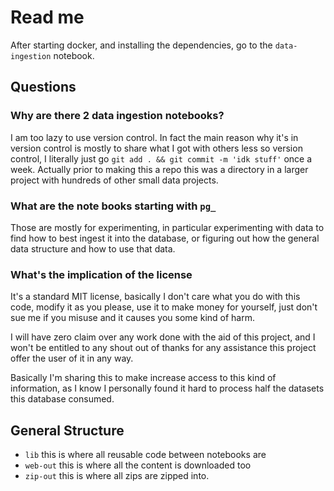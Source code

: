 # Read me

After starting docker, and installing the dependencies, go to the `data-ingestion` notebook.

## Questions

### Why are there 2 data ingestion notebooks?
I am too lazy to use version control. In fact the main reason why it's in
version control is mostly to share what I got with others less so version
control, I literally just go `git add . && git commit -m 'idk stuff'` once a
week. Actually prior to making this a repo this was a directory in a larger
project with hundreds of other small data projects.

### What are the note books starting with `pg_`
Those are mostly for experimenting, in particular experimenting with data to
find how to best ingest it into the database, or figuring out how the general
data structure and how to use that data.

### What's the implication of the license
It's a standard MIT license, basically I don't care what you do with this code,
modify it as you please, use it to make money for yourself, just don't sue me
if you misuse and it causes you some kind of harm.

I will have zero claim over any work done with the aid of this project, and
I won't be entitled to any shout out of thanks for any assistance this project
offer the user of it in any way.

Basically I'm sharing this to make increase access to this kind of information,
as I know I personally found it hard to process half the datasets this database
consumed.

## General Structure

- `lib` this is where all reusable code between notebooks are
- `web-out` this is where all the content is downloaded too
- `zip-out` this is where all zips are zipped into.
